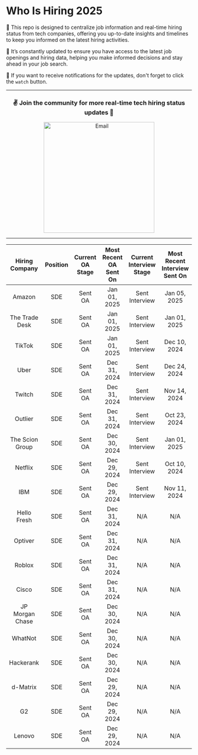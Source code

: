 # Who Is Hiring 2025

🌷 This repo is designed to centralize job information and real-time hiring status from tech companies, offering you up-to-date insights and timelines to keep you informed on the latest hiring activities.

🌟 It’s constantly updated to ensure you have access to the latest job openings and hiring data, helping you make informed decisions and stay ahead in your job search. 

🔔 If you want to receive notifications for the updates, don't forget to click the `watch` button.

--- 

<div align="center">
	<h3>✌️ Join the community for more real-time tech hiring status updates 🐳</h3>
  <div>
      <a href="https://discord.gg/awsKHewRGC">
      <img src="https://i.imgur.com/glICka0.png" width="300" alt="Email">
      </a>
  </div> 
</div>

--- 


| Hiring Company | Position | Current OA Stage | Most Recent OA Sent On | Current Interview Stage | Most Recent Interview Sent On |
|:---------------:|:--------:|:----------------:|:----------------------:|:-----------------------:|:----------------------------:|
| Amazon          | SDE      | Sent OA          | Jan 01, 2025           | Sent Interview          | Jan 05, 2025                  |
| The Trade Desk  | SDE      | Sent OA          | Jan 01, 2025           | Sent Interview          | Jan 01, 2025                  |
| TikTok          | SDE      | Sent OA          | Jan 01, 2025           | Sent Interview          | Dec 10, 2024                  |
| Uber            | SDE      | Sent OA          | Dec 31, 2024           | Sent Interview          | Dec 24, 2024                  |
| Twitch          | SDE      | Sent OA          | Dec 31, 2024           | Sent Interview          | Nov 14, 2024                  |
| Outlier         | SDE      | Sent OA          | Dec 31, 2024           | Sent Interview          | Oct 23, 2024                  |
| The Scion Group | SDE      | Sent OA          | Dec 30, 2024           | Sent Interview          | Jan 01, 2025                  |
| Netflix         | SDE      | Sent OA          | Dec 29, 2024           | Sent Interview          | Oct 10, 2024                  |
| IBM             | SDE      | Sent OA          | Dec 29, 2024           | Sent Interview          | Nov 11, 2024                  |
| Hello Fresh     | SDE      | Sent OA          | Dec 31, 2024           | N/A                     | N/A                           |
| Optiver         | SDE      | Sent OA          | Dec 31, 2024           | N/A                     | N/A                           |
| Roblox          | SDE      | Sent OA          | Dec 31, 2024           | N/A                     | N/A                           |
| Cisco           | SDE      | Sent OA          | Dec 31, 2024           | N/A                     | N/A                           |
| JP Morgan Chase | SDE      | Sent OA          | Dec 30, 2024           | N/A                     | N/A                           |
| WhatNot         | SDE      | Sent OA          | Dec 30, 2024           | N/A                     | N/A                           |
| Hackerank       | SDE      | Sent OA          | Dec 30, 2024           | N/A                     | N/A                           |
| d-Matrix        | SDE      | Sent OA          | Dec 29, 2024           | N/A                     | N/A                           |
| G2              | SDE      | Sent OA          | Dec 29, 2024           | N/A                     | N/A                           |
| Lenovo          | SDE      | Sent OA          | Dec 29, 2024           | N/A                     | N/A                           |

